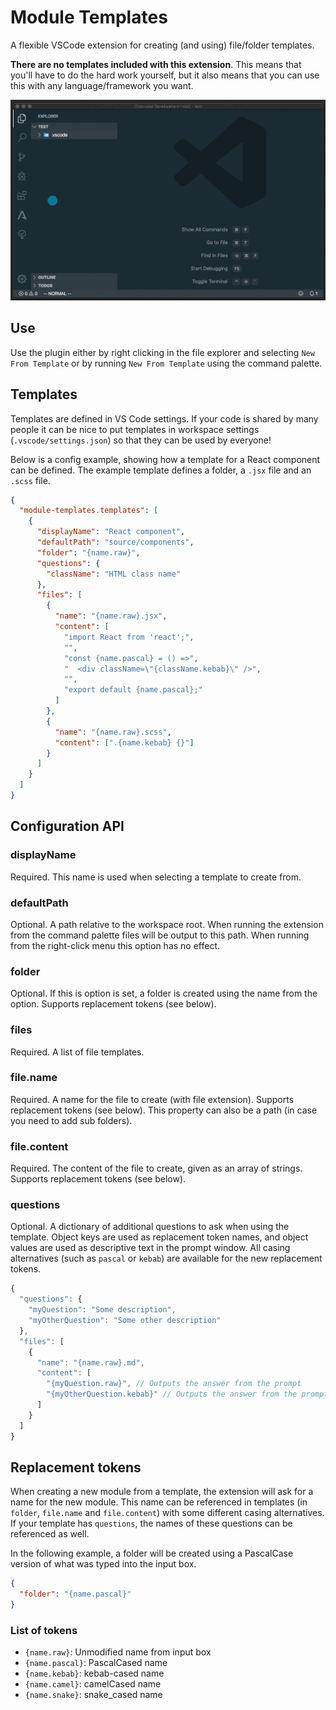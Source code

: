 # Module Templates

A flexible VSCode extension for creating (and using) file/folder templates.

**There are no templates included with this extension**. This means that you'll have to do the hard work yourself, but it also means that you can use this with any language/framework you want.

![Screen capture](screencap.gif)

## Use

Use the plugin either by right clicking in the file explorer and selecting `New From Template` or by running `New From Template` using the command palette.

## Templates

Templates are defined in VS Code settings. If your code is shared by many people it can be nice to put templates in workspace settings (`.vscode/settings.json`) so that they can be used by everyone!

Below is a config example, showing how a template for a React component can be defined. The example template defines a folder, a `.jsx` file and an `.scss` file.

```json
{
  "module-templates.templates": [
    {
      "displayName": "React component",
      "defaultPath": "source/components",
      "folder": "{name.raw}",
      "questions": {
        "className": "HTML class name"
      },
      "files": [
        {
          "name": "{name.raw}.jsx",
          "content": [
            "import React from 'react';",
            "",
            "const {name.pascal} = () =>",
            "  <div className=\"{className.kebab}\" />",
            "",
            "export default {name.pascal};"
          ]
        },
        {
          "name": "{name.raw}.scss",
          "content": [".{name.kebab} {}"]
        }
      ]
    }
  ]
}
```

## Configuration API

### displayName

Required. This name is used when selecting a template to create from.

### defaultPath

Optional. A path relative to the workspace root. When running the extension from the command palette files will be output to this path. When running from the right-click menu this option has no effect.

### folder

Optional. If this is option is set, a folder is created using the name from the option. Supports replacement tokens (see below).

### files

Required. A list of file templates.

### file.name

Required. A name for the file to create (with file extension). Supports replacement tokens (see below). This property can also be a path (in case you need to add sub folders).

### file.content

Required. The content of the file to create, given as an array of strings. Supports replacement tokens (see below).

### questions

Optional. A dictionary of additional questions to ask when using the template. Object keys are used as replacement token names, and object values are used as descriptive text in the prompt window. All casing alternatives (such as `pascal` or `kebab`) are available for the new replacement tokens.

```js
{
  "questions": {
    "myQuestion": "Some description",
    "myOtherQuestion": "Some other description"
  },
  "files": [
    {
      "name": "{name.raw}.md",
      "content": [
        "{myQuestion.raw}", // Outputs the answer from the prompt
        "{myOtherQuestion.kebab}" // Outputs the answer from the prompt
      ]
    }
  ]
}
```

## Replacement tokens

When creating a new module from a template, the extension will ask for a name for the new module. This name can be referenced in templates (in `folder`, `file.name` and `file.content`) with some different casing alternatives. If your template has `questions`, the names of these questions can be referenced as well.

In the following example, a folder will be created using a PascalCase version of what was typed into the input box.

```json
{
  "folder": "{name.pascal}"
}
```

### List of tokens

- `{name.raw}`: Unmodified name from input box
- `{name.pascal}`: PascalCased name
- `{name.kebab}`: kebab-cased name
- `{name.camel}`: camelCased name
- `{name.snake}`: snake_cased name
